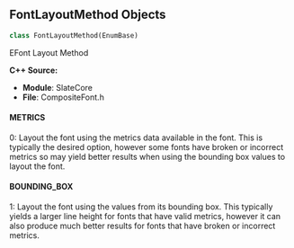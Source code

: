 ## FontLayoutMethod Objects

```python
class FontLayoutMethod(EnumBase)
```

EFont Layout Method

**C++ Source:**

- **Module**: SlateCore
- **File**: CompositeFont.h

<a id="unreal.FontLayoutMethod.METRICS"></a>

#### METRICS

0: Layout the font using the metrics data available in the font. This is typically the desired option, however some fonts have broken or incorrect metrics so may yield better results when using the bounding box values to layout the font.

<a id="unreal.FontLayoutMethod.BOUNDING_BOX"></a>

#### BOUNDING_BOX

1: Layout the font using the values from its bounding box. This typically yields a larger line height for fonts that have valid metrics, however it can also produce much better results for fonts that have broken or incorrect metrics.

<a id="unreal.MouseCaptureMode"></a>